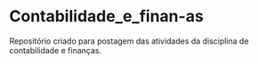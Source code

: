 # Contabilidade_e_finan-as
Repositório criado para postagem das atividades da disciplina de contabilidade e finanças.
